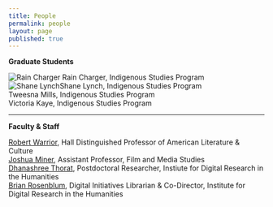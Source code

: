 ```yaml
---
title: People
permalink: people
layout: page
published: true
---
```


**Graduate Students**

![Rain Charger]({{site.baseurl}}/_pages/hs-rain.jpg)
Rain Charger, Indigenous Studies Program  
![Shane Lynch]({{site.baseurl}}/assets/images/hs-shane.jpg)Shane Lynch, Indigenous Studies Program  
Tweesna Mills, Indigenous Studies Program  
Victoria Kaye, Indigenous Studies Program  

---

**Faculty & Staff**

[Robert Warrior](http://americanstudies.ku.edu/robert-warrior), Hall Distinguished Professor of American Literature & Culture  
[Joshua Miner](https://film.ku.edu/joshua-miner), Assistant Professor, Film and Media Studies  
[Dhanashree Thorat](https://dhanashreethorat.com), Postdoctoral Researcher, Instiute for Digital Research in the Humanities  
[Brian Rosenblum](http://idrh.ku.edu/), Digital Initiatives Librarian & Co-Director, Institute for Digital Research in the Humanities
